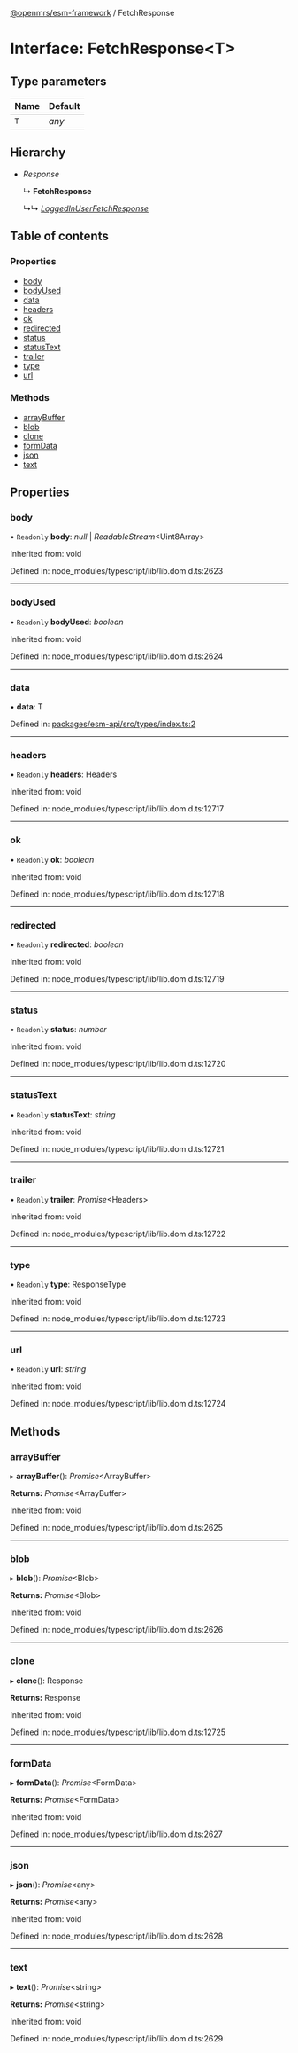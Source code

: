 [@openmrs/esm-framework](../API.md) / FetchResponse

# Interface: FetchResponse<T\>

## Type parameters

Name | Default |
:------ | :------ |
`T` | *any* |

## Hierarchy

* *Response*

  ↳ **FetchResponse**

  ↳↳ [*LoggedInUserFetchResponse*](loggedinuserfetchresponse.md)

## Table of contents

### Properties

- [body](fetchresponse.md#body)
- [bodyUsed](fetchresponse.md#bodyused)
- [data](fetchresponse.md#data)
- [headers](fetchresponse.md#headers)
- [ok](fetchresponse.md#ok)
- [redirected](fetchresponse.md#redirected)
- [status](fetchresponse.md#status)
- [statusText](fetchresponse.md#statustext)
- [trailer](fetchresponse.md#trailer)
- [type](fetchresponse.md#type)
- [url](fetchresponse.md#url)

### Methods

- [arrayBuffer](fetchresponse.md#arraybuffer)
- [blob](fetchresponse.md#blob)
- [clone](fetchresponse.md#clone)
- [formData](fetchresponse.md#formdata)
- [json](fetchresponse.md#json)
- [text](fetchresponse.md#text)

## Properties

### body

• `Readonly` **body**: *null* \| *ReadableStream*<Uint8Array\>

Inherited from: void

Defined in: node_modules/typescript/lib/lib.dom.d.ts:2623

___

### bodyUsed

• `Readonly` **bodyUsed**: *boolean*

Inherited from: void

Defined in: node_modules/typescript/lib/lib.dom.d.ts:2624

___

### data

• **data**: T

Defined in: [packages/esm-api/src/types/index.ts:2](https://github.com/nk183/openmrs-esm-core/blob/master/packages/esm-api/src/types/index.ts#L2)

___

### headers

• `Readonly` **headers**: Headers

Inherited from: void

Defined in: node_modules/typescript/lib/lib.dom.d.ts:12717

___

### ok

• `Readonly` **ok**: *boolean*

Inherited from: void

Defined in: node_modules/typescript/lib/lib.dom.d.ts:12718

___

### redirected

• `Readonly` **redirected**: *boolean*

Inherited from: void

Defined in: node_modules/typescript/lib/lib.dom.d.ts:12719

___

### status

• `Readonly` **status**: *number*

Inherited from: void

Defined in: node_modules/typescript/lib/lib.dom.d.ts:12720

___

### statusText

• `Readonly` **statusText**: *string*

Inherited from: void

Defined in: node_modules/typescript/lib/lib.dom.d.ts:12721

___

### trailer

• `Readonly` **trailer**: *Promise*<Headers\>

Inherited from: void

Defined in: node_modules/typescript/lib/lib.dom.d.ts:12722

___

### type

• `Readonly` **type**: ResponseType

Inherited from: void

Defined in: node_modules/typescript/lib/lib.dom.d.ts:12723

___

### url

• `Readonly` **url**: *string*

Inherited from: void

Defined in: node_modules/typescript/lib/lib.dom.d.ts:12724

## Methods

### arrayBuffer

▸ **arrayBuffer**(): *Promise*<ArrayBuffer\>

**Returns:** *Promise*<ArrayBuffer\>

Inherited from: void

Defined in: node_modules/typescript/lib/lib.dom.d.ts:2625

___

### blob

▸ **blob**(): *Promise*<Blob\>

**Returns:** *Promise*<Blob\>

Inherited from: void

Defined in: node_modules/typescript/lib/lib.dom.d.ts:2626

___

### clone

▸ **clone**(): Response

**Returns:** Response

Inherited from: void

Defined in: node_modules/typescript/lib/lib.dom.d.ts:12725

___

### formData

▸ **formData**(): *Promise*<FormData\>

**Returns:** *Promise*<FormData\>

Inherited from: void

Defined in: node_modules/typescript/lib/lib.dom.d.ts:2627

___

### json

▸ **json**(): *Promise*<any\>

**Returns:** *Promise*<any\>

Inherited from: void

Defined in: node_modules/typescript/lib/lib.dom.d.ts:2628

___

### text

▸ **text**(): *Promise*<string\>

**Returns:** *Promise*<string\>

Inherited from: void

Defined in: node_modules/typescript/lib/lib.dom.d.ts:2629

